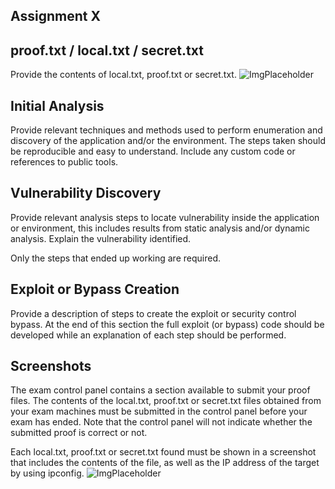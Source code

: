 
## Assignment X

## proof.txt / local.txt / secret.txt

Provide the contents of local.txt, proof.txt or secret.txt.
![ImgPlaceholder](images/placeholder-image-300x225.png)

## Initial Analysis

Provide relevant techniques and methods used to perform enumeration and discovery of the application and/or the environment.
The steps taken should be reproducible and easy to understand.
Include any custom code or references to public tools.

## Vulnerability Discovery

Provide relevant analysis steps to locate vulnerability inside the application or environment, this includes results from static analysis and/or dynamic analysis.
Explain the vulnerability identified.

Only the steps that ended up working are required.

## Exploit or Bypass Creation

Provide a description of steps to create the exploit or security control bypass.
At the end of this section the full exploit (or bypass) code should be developed while an explanation of each step should be performed.

## Screenshots

The exam control panel contains a section available to submit your proof files.
The contents of the local.txt, proof.txt or secret.txt files obtained from your exam machines must be submitted in the control panel before your exam has ended.
Note that the control panel will not indicate whether the submitted proof is correct or not.

Each local.txt, proof.txt or secret.txt found must be shown in a screenshot that includes the contents of the file, as well as the IP address of the target by using ipconfig.
![ImgPlaceholder](images/placeholder-image-300x225.png)